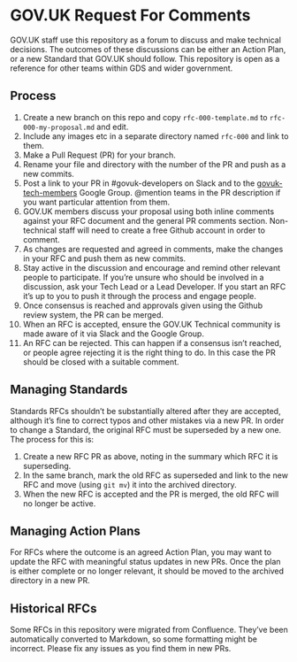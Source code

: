 # GOV.UK Request For Comments

GOV.UK staff use this repository as a forum to discuss and make technical decisions. The outcomes of these discussions can be either an Action Plan, or a new Standard that GOV.UK should follow. This repository is open as a reference for other teams within GDS and wider government.

## Process

1. Create a new branch on this repo and copy `rfc-000-template.md` to `rfc-000-my-proposal.md` and edit.
2. Include any images etc in a separate directory named `rfc-000` and link to them.
3. Make a Pull Request (PR) for your branch.
4. Rename your file and directory with the number of the PR and push as a new commits.
5. Post a link to your PR in #govuk-developers on Slack and to the [govuk-tech-members][govuk-tech-members] Google Group. @mention teams in the PR description if you want particular attention from them.
6. GOV.UK members discuss your proposal using both inline comments against your RFC document and the general PR comments section. Non-technical staff will need to create a free Github account in order to comment.
7. As changes are requested and agreed in comments, make the changes in your RFC and push them as new commits.
8. Stay active in the discussion and encourage and remind other relevant people to participate. If you’re unsure who should be involved in a discussion, ask your Tech Lead or a Lead Developer. If you start an RFC it’s up to you to push it through the process and engage people.
9. Once consensus is reached and approvals given using the Github review system, the PR can be merged.
10. When an RFC is accepted, ensure the GOV.UK Technical community is made aware of it via Slack and the Google Group.
11. An RFC can be rejected. This can happen if a consensus isn’t reached, or people agree rejecting it is the right thing to do. In this case the PR should be closed with a suitable comment.

## Managing Standards

Standards RFCs shouldn’t be substantially altered after they are accepted, although it’s fine to correct typos and other mistakes via a new PR. In order to change a Standard, the original RFC must be superseded by a new one. The process for this is:

1. Create a new RFC PR as above, noting in the summary which RFC it is superseding.
2. In the same branch, mark the old RFC as superseded and link to the new RFC and move (using `git mv`) it into the archived directory.
3. When the new RFC is accepted and the PR is merged, the old RFC will no longer be active.

## Managing Action Plans
For RFCs where the outcome is an agreed Action Plan, you may want to update the RFC with meaningful status updates in new PRs. Once the plan is either complete or no longer relevant, it should be moved to the archived directory in a new PR.

## Historical RFCs

Some RFCs in this repository were migrated from Confluence. They’ve been automatically converted to Markdown, so some formatting might be incorrect. Please fix any issues as you find them in new PRs.

[govuk-tech-members]: https://groups.google.com/a/digital.cabinet-office.gov.uk/forum/#!forum/govuk-tech-members
